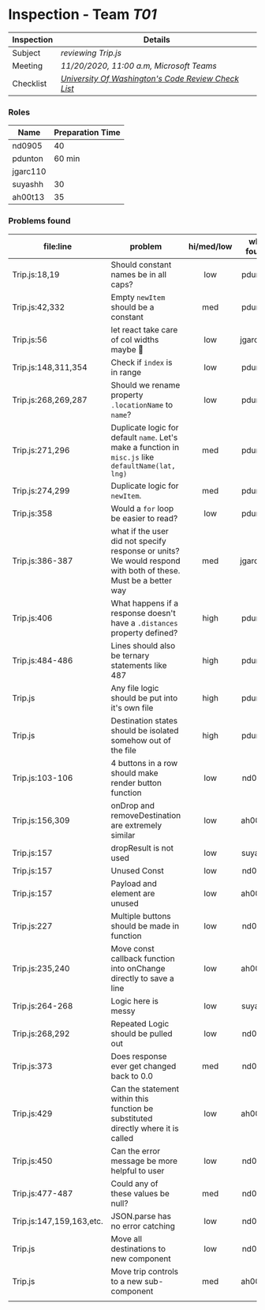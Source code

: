 # Inspection - Team *T01* 
 
| Inspection | Details |
| ----- | ----- |
| Subject | *reviewing Trip.js* |
| Meeting | *11/20/2020, 11:00 a.m, Microsoft Teams* |
| Checklist | *[University Of Washington's Code Review Check List](https://www.google.com/url?sa=t&rct=j&q=&esrc=s&source=web&cd=&ved=2ahUKEwilifury7TsAhXaGM0KHTllA_oQFjAGegQIARAC&url=https%3A%2F%2Fcourses.cs.washington.edu%2Fcourses%2Fcse403%2F12wi%2Fsections%2F12wi_code_review_checklist.pdf&usg=AOvVaw1FYJUky_S6za5HoAUkwXai)* |

### Roles

| Name | Preparation Time |
| ---- | ---- |
| nd0905 | 40 |
| pdunton | 60 min |
| jgarc110 |  |
| suyashh | 30 |
| ah00t13 | 35 |


### Problems found

| file:line | problem | hi/med/low | who found | github#  |
| --- | --- | :---: | :---: | --- |
| Trip.js:18,19 | Should constant names be in all caps? | low | pdunton |  |
| Trip.js:42,332 | Empty `newItem` should be a constant | med | pdunton |  |
| Trip.js:56| let react take care of col widths maybe 🤷‍ | low | jgarc110 | |
| Trip.js:148,311,354 | Check if `index` is in range  | low | pdunton |  |
| Trip.js:268,269,287 | Should we rename property `.locationName` to `name`? | low | pdunton |  |
| Trip.js:271,296 | Duplicate logic for default `name`.  Let's make a function in `misc.js` like `defaultName(lat, lng)` | med | pdunton |  |
| Trip.js:274,299 | Duplicate logic for `newItem`. | med | pdunton |  |
| Trip.js:358 | Would a `for` loop be easier to read? | low | pdunton |  |
| Trip.js:386-387| what if the user did not specify response or units? We would respond with both of these. Must be a better way| med | jgarc110 | |
| Trip.js:406 | What happens if a response doesn't have a `.distances` property defined? | high | pdunton |  |
| Trip.js:484-486 | Lines should also be ternary statements like 487 | high | pdunton |  |
| Trip.js | Any file logic should be put into it's own file | high | pdunton |  |
| Trip.js | Destination states should be isolated somehow out of the file | high | pdunton |  |
| Trip.js:103-106 | 4 buttons in a row should make render button function | low | nd0905 |  |
| Trip.js:156,309 | onDrop and removeDestination are extremely similar | low | ah00t13 |  |
| Trip.js:157 | dropResult is not used | low | suyashh |  |
| Trip.js:157 | Unused Const | low | nd0905 |  |
| Trip.js:157 | Payload and element are unused | low | ah00t13 |  |
| Trip.js:227 | Multiple buttons should be made in function | low | nd0905 |  |
| Trip.js:235,240 | Move const callback function into onChange directly to save a line | low | ah00t13 |  |
| Trip.js:264-268 | Logic here is messy | low | suyashh |  |
| Trip.js:268,292 | Repeated Logic should be pulled out | low | nd0905 |  |
| Trip.js:373 | Does response ever get changed back to 0.0 | med | nd0905 |  |
| Trip.js:429 | Can the statement within this function be substituted directly where it is called | low | ah00t13 |  |
| Trip.js:450 | Can the error message be more helpful to user | low | nd0905 |  |
| Trip.js:477-487 | Could any of these values be null? | med | nd0905 |  |
| Trip.js:147,159,163,etc. | JSON.parse has no error catching | low | nd0905 |  |
| Trip.js | Move all destinations to new component | low | nd0905 |  |
| Trip.js | Move trip controls to a new sub-component | med | ah00t13 |  |
|  |  |  |  |  |

